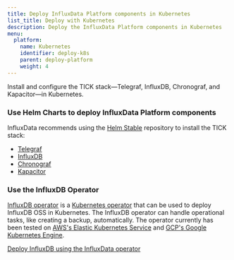 ```yaml
---
title: Deploy InfluxData Platform components in Kubernetes
list_title: Deploy with Kubernetes
description: Deploy the InfluxData Platform components in Kubernetes
menu:
  platform:
    name: Kubernetes
    identifier: deploy-k8s
    parent: deploy-platform
    weight: 4
---
```


Install and configure the TICK stack—Telegraf, InfluxDB, Chronograf, and Kapacitor—in Kubernetes.

### Use Helm Charts to deploy InfluxData Platform components

InfluxData recommends using the [Helm Stable](https://github.com/helm/charts/tree/master/stable) repository to install the TICK stack:

- [Telegraf](https://github.com/influxdata/helm-charts/tree/master/charts/telegraf)
- [InfluxDB](https://github.com/influxdata/helm-charts/tree/master/charts/influxdb)
- [Chronograf](https://github.com/influxdata/helm-charts/tree/master/charts/chronograf)
- [Kapacitor](https://github.com/influxdata/helm-charts/tree/master/charts/kapacitor)

### Use the InfluxDB Operator

[InfluxDB operator](https://github.com/influxdata/influxdata-operator) is a [Kubernetes operator](https://coreos.com/operators/) that can be used to deploy InfluxDB OSS in Kubernetes. The InfluxDB operator can handle operational tasks, like creating a backup, automatically. The operator currently has been tested on [AWS's Elastic Kubernetes Service](https://aws.amazon.com/eks/) and [GCP's Google Kubernetes Engine](https://cloud.google.com/kubernetes-engine/).

[Deploy InfluxDB using the InfluxData operator](https://github.com/influxdata/influxdata-operator)
